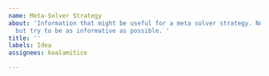 ```yaml
---
name: Meta-Solver Strategy
about: 'Information that might be useful for a meta solver strategy. No template here,
  but try to be as informative as possible. '
title: ''
labels: Idea
assignees: koalamitice

---
```



